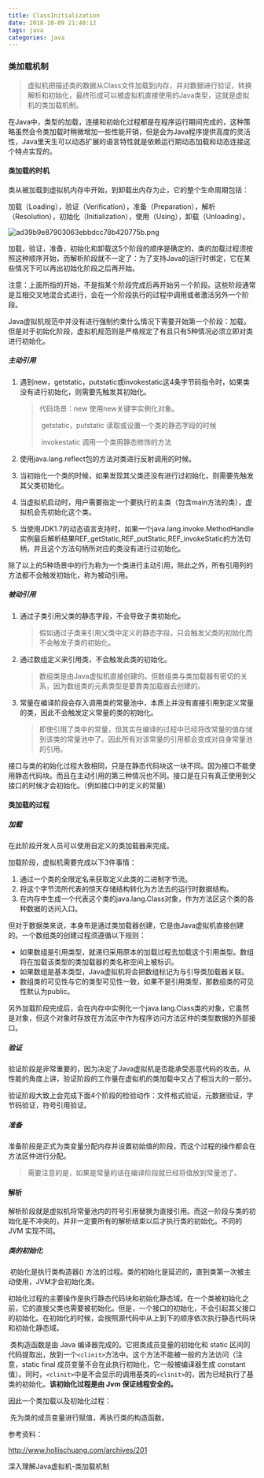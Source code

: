 ```yaml
---
title: ClassInitialization
date: 2018-10-09 21:40:12
tags: java
categories: java
---
```


### 类加载机制

> 虚拟机把描述类的数据从Class文件加载到内存，并对数据进行验证，转换解析和初始化，最终形成可以被虚拟机直接使用的Java类型，这就是虚拟机的类加载机制。

​         在Java中，类型的加载，连接和初始化过程都是在程序运行期间完成的，这种策略虽然会令类加载时稍微增加一些性能开销，但是会为Java程序提供高度的灵活性，Java里天生可以动态扩展的语言特性就是依赖运行期动态加载和动态连接这个特点实现的。

#### 类加载的时机

​       类从被加载到虚拟机内存中开始，到卸载出内存为止，它的整个生命周期包括：

​       加载（Loading），验证（Verification），准备（Preparation），解析（Resolution），初始化（Initialization），使用（Using），卸载（Unloading）。

![ad39b9e87903063ebbdcc78b420775b.png](https://i.loli.net/2018/10/09/5bbc1ecc7ba79.png)

​        加载，验证，准备，初始化和卸载这5个阶段的顺序是确定的，类的加载过程须按照这种顺序开始，而解析阶段就不一定了：为了支持Java的运行时绑定，它在某些情况下可以再出初始化阶段之后再开始。

​        注意：上面所指的开始，不是指某个阶段完成后再开始另一个阶段。这些阶段通常是互相交叉地混合式进行，会在一个阶段执行的过程中调用或者激活另外一个阶段。

​       Java虚拟机规范中并没有进行强制约束什么情况下需要开始第一个阶段：加载。但是对于初始化阶段，虚拟机规范则是严格规定了有且只有5种情况必须立即对类进行初始化。

##### 主动引用

1. 遇到new，getstatic，putstatic或invokestatic这4条字节码指令时，如果类没有进行初始化，则需要先触发其初始化。

   > 代码场景：new 使用new关键字实例化对象。
   >
   > ​                  getstatic，putstatic 读取或设置一个类的静态字段的时候
   >
   > ​                 invokestatic 调用一个类用静态修饰的方法

2. 使用java.lang.reflect包的方法对类进行反射调用的时候。

3. 当初始化一个类的时候，如果发现其父类还没有进行过初始化，则需要先触发其父类初始化。

4. 当虚拟机启动时，用户需要指定一个要执行的主类（包含main方法的类），虚拟机会先初始化这个类。

5. 当使用JDK1.7的动态语言支持时，如果一个java.lang.invoke.MethodHandle实例最后解析结果REF_getStatic,REF_putStatic,REF_invokeStatic的方法句柄，并且这个方法句柄所对应的类没有进行过初始化。

​        除了以上的5种场景中的行为称为一个类进行主动引用，除此之外，所有引用列的方法都不会触发初始化，称为被动引用。

##### 被动引用

1. 通过子类引用父类的静态字段，不会导致子类初始化。

   > 假如通过子类来引用父类中定义的静态字段，只会触发父类的初始化而不会触发子类的初始化。

2. 通过数组定义来引用类，不会触发此类的初始化。

   > 数组类是由Java虚拟机直接创建的。但数组类与类加载器有密切的关系，因为数组类的元素类型是要靠类加载器去创建的。

3. 常量在编译阶段会存入调用类的常量池中，本质上并没有直接引用到定义常量的类，因此不会触发定义常量的类的初始化。

   > 即使引用了类中的常量，但其实在编译的过程中已经将改常量的值存储到该类的常量池中了。因此所有对该常量的引用都会变成对自身常量池的引用。

接口与类的初始化过程大致相同，只是在静态代码块这一块不同。因为接口不能使用静态代码块。而且在主动引用的第三种情况也不同。接口是在只有真正使用到父接口的时候才会初始化。（例如接口中的定义的常量）

#### 类加载的过程

##### 加载

在此阶段开发人员可以使用自定义的类加载器来完成。

加载阶段，虚拟机需要完成以下3件事情：

1. 通过一个类的全限定名来获取定义此类的二进制字节流。
2. 将这个字节流所代表的惊天存储结构转化为方法去的运行时数据结构。
3. 在内存中生成一个代表这个类的java.lang.Class对象，作为方法区这个类的各种数据的访问入口。

​      但对于数据类来说，本身布是通过类加载器创建，它是由Java虚拟机直接创建的。一个数组类的创建过程须遵循以下规则：

- 如果数组是引用类型，就递归采用原本的加载过程去加载这个引用类型。数组将在加载该类型的类加载器的类名称空间上被标识。
- 如果数组是基本类型，Java虚拟机将会把数组标记为与引导类加载器关联。
- 数组类的可见性与它的类型可见性一致，如果不是引用类型，那数组类的可见性默认为public。 

​     另外加载阶段完成后，会在内存中实例化一个java.lang.Class类的对象，它虽然是对象，但这个对象时存放在方法区中作为程序访问方法区仲的类型数据的外部接口。

##### 验证

验证阶段是非常重要的，因为决定了Java虚拟机是否能承受恶意代码的攻击。从性能的角度上讲，验证阶段的工作量在虚拟机的类加载中又占了相当大的一部分。

验证阶段大致上会完成下面4个阶段的检验动作：文件格式验证，元数据验证，字节码验证，符号引用验证。

##### 准备

准备阶段是正式为类变量分配内存并设置初始值的阶段，而这个过程的操作都会在方法区仲进行分配。

> 需要注意的是，如果是常量的话在编译阶段就已经将值放到常量池了。

#### 解析

解析阶段就是虚拟机将常量池内的符号引用替换为直接引用。而这一阶段与类的初始化是不冲突的，并非一定要所有的解析结束以后才执行类的初始化。不同的 JVM 实现不同。

##### 类的初始化

​       初始化是执行类构造器<clinit>() 方法的过程。类的初始化是延迟的，直到类第一次被主动使用，JVM才会初始化类。

​       初始化过程的主要操作是执行静态代码块和初始化静态域。在一个类被初始化之前，它的直接父类也需要被初始化。但是，一个接口的初始化，不会引起其父接口的初始化。在初始化的时候，会按照源代码中从上到下的顺序依次执行静态代码块和初始化静态域。

​      类构造函数是由 Java 编译器完成的。它把类成员变量的初始化和 static 区间的代码提取出，放到一个`<clinit>`方法中。这个方法不能被一般的方法访问（注意，static final 成员变量不会在此执行初始化，它一般被编译器生成 constant 值）。同时，`<clinit>`中是不会显示的调用基类的`<clinit>`的，因为已经执行了基类的初始化。**该初始化过程是由 Jvm 保证线程安全的。**

因此一个类加载以及初始化过程：

​          先为类的成员变量进行赋值，再执行类的构造函数。



参考资料：

http://www.hollischuang.com/archives/201

深入理解Java虚拟机-类加载机制